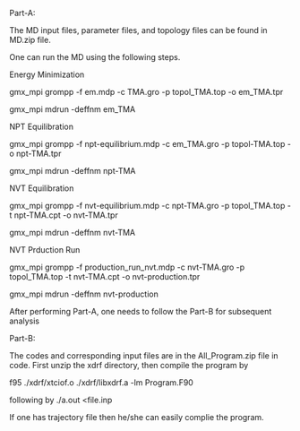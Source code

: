 Part-A:

The MD input files, parameter files, and topology files can be found in MD.zip file.

One can run the MD using the following steps.

Energy Minimization

gmx_mpi grompp -f em.mdp -c TMA.gro -p topol_TMA.top  -o em_TMA.tpr

gmx_mpi mdrun -deffnm em_TMA

NPT Equilibration

gmx_mpi grompp -f npt-equilibrium.mdp -c em_TMA.gro -p topol-TMA.top -o npt-TMA.tpr

gmx_mpi mdrun -deffnm npt-TMA

NVT Equilibration

gmx_mpi grompp -f nvt-equilibrium.mdp -c npt-TMA.gro -p topol_TMA.top  -t npt-TMA.cpt -o nvt-TMA.tpr

gmx_mpi mdrun -deffnm nvt-TMA

NVT Prduction Run

gmx_mpi grompp -f production_run_nvt.mdp -c nvt-TMA.gro -p topol_TMA.top -t nvt-TMA.cpt -o nvt-production.tpr

gmx_mpi mdrun -deffnm nvt-production

After performing Part-A, one needs to follow the Part-B for subsequent analysis

Part-B:

The codes and corresponding input files are in the All_Program.zip file in code. First unzip the xdrf directory, then compile the program by

f95 ./xdrf/xtciof.o ./xdrf/libxdrf.a -lm Program.F90

following by ./a.out <file.inp

If one has trajectory file then he/she can easily complie the program.
